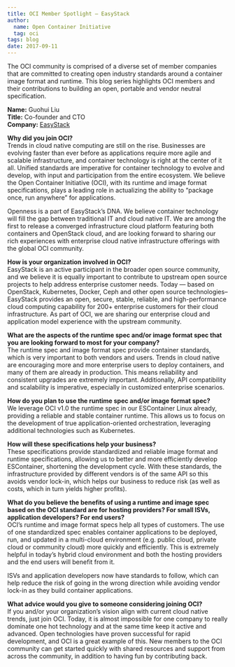 ```yaml
---
title: OCI Member Spotlight – EasyStack
author:
  name: Open Container Initiative
  tag: oci
tags: blog
date: 2017-09-11
---
```


The OCI community is comprised of a diverse set of member companies that are committed to creating open industry standards around a container image format and runtime. This blog series highlights OCI members and their contributions to building an open, portable and vendor neutral specification.  

**Name:** Guohui Liu  
**Title:** Co-founder and CTO  
**Company:** [EasyStack](https://easystack.io/)  

**Why did you join OCI?**  
Trends in cloud native computing are still on the rise. Businesses are evolving faster than ever before as applications require more agile and scalable infrastructure, and container technology is right at the center of it all. Unified standards are imperative for container technology to evolve and develop, with input and participation from the entire ecosystem. We believe the Open Container Initiative (OCI), with its runtime and image format specifications, plays a leading role in actualizing the ability to “package once, run anywhere” for applications.

Openness is a part of EasyStack’s DNA. We believe container technology will fill the gap between traditional IT and cloud native IT. We are among the first to release a converged infrastructure cloud platform featuring both containers and OpenStack cloud, and are looking forward to sharing our rich experiences with enterprise cloud native infrastructure offerings with the global OCI community.

**How is your organization involved in OCI?**  
EasyStack is an active participant in the broader open source community, and we believe it is equally important to contribute to upstream open source projects to help address enterprise customer needs. Today — based on OpenStack, Kubernetes, Docker, Ceph and other open source technologies– EasyStack provides an open, secure, stable, reliable, and high-performance cloud computing capability for 200+ enterprise customers for their cloud infrastructure. As part of OCI, we are sharing our enterprise cloud and application model experience with the upstream community.  

**What are the aspects of the runtime spec and/or image format spec that you are looking forward to most for your company?**  
The runtime spec and image format spec provide container standards, which is very important to both vendors and users. Trends in cloud native are encouraging more and more enterprise users to deploy containers, and many of them are already in production. This means reliability and consistent upgrades are extremely important. Additionally, API compatibility and scalability is imperative, especially in customized enterprise scenarios.

**How do you plan to use the runtime spec and/or image format spec?**  
We leverage OCI v1.0 the runtime spec in our ESContainer Linux already, providing a reliable and stable container runtime. This allows us to focus on the development of true application-oriented orchestration, leveraging additional technologies such as Kubernetes.

**How will these specifications help your business?**  
These specifications provide standardized and reliable image format and runtime specifications, allowing us to better and more efficiently develop ESContainer, shortening the development cycle. With these standards, the infrastructure provided by different vendors is of the same API so this avoids vendor lock-in, which helps our business to reduce risk (as well as costs, which in turn yields higher profits).  

**What do you believe the benefits of using a runtime and image spec based on the OCI standard are for hosting providers?  For small ISVs, application developers? For end users?**  
OCI’s runtime and image format specs help all types of customers. The use of one standardized spec enables container applications to be deployed, run, and updated in a multi-cloud environment (e.g. public cloud, private cloud or community cloud) more quickly and efficiently. This is extremely helpful in today’s hybrid cloud environment and both the hosting providers and the end users will benefit from it.

ISVs and application developers now have standards to follow, which can help reduce the risk of going in the wrong direction while avoiding vendor lock-in as they build container applications.

**What advice would you give to someone considering joining OCI?**  
If you and/or your organization’s vision align with current cloud native trends, just join OCI. Today, it is almost impossible for one company to really dominate one hot technology and at the same time keep it active and advanced. Open technologies have proven successful for rapid development, and OCI is a great example of this. New members to the OCI community can get started quickly with shared resources and support from across the community, in addition to having fun by contributing back.
